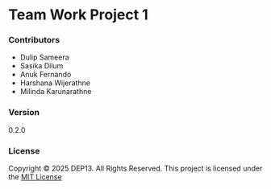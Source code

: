 # Team Work Project 1

### Contributors
- Dulip Sameera
- Sasika Dilum
- Anuk Fernando
- Harshana Wijerathne
- Milinda Karunarathne

### Version
0.2.0

### License
Copyright &copy; 2025 DEP13. All Rights Reserved.
This project is licensed under the [MIT License](LICENSE.txt)

